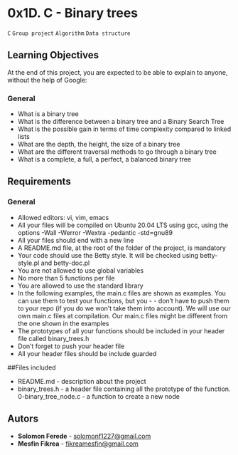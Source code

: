 # 0x1D. C - Binary trees
```C```
```Group project```
```Algorithm```
```Data structure```

## Learning Objectives
At the end of this project, you are expected to be able to explain to anyone, without the help of Google:

### General
- What is a binary tree
- What is the difference between a binary tree and a Binary Search Tree
- What is the possible gain in terms of time complexity compared to linked lists
- What are the depth, the height, the size of a binary tree
- What are the different traversal methods to go through a binary tree
- What is a complete, a full, a perfect, a balanced binary tree

## Requirements
### General
- Allowed editors: vi, vim, emacs
- All your files will be compiled on Ubuntu 20.04 LTS using gcc, using the options -Wall -Werror -Wextra -pedantic -std=gnu89
- All your files should end with a new line
- A README.md file, at the root of the folder of the project, is mandatory
- Your code should use the Betty style. It will be checked using betty-style.pl and betty-doc.pl
- You are not allowed to use global variables
- No more than 5 functions per file
- You are allowed to use the standard library
- In the following examples, the main.c files are shown as examples. You can use them to test your functions, but you - - don’t have to push them to your repo (if you do we won’t take them into account). We will use our own main.c files at compilation. Our main.c files might be different from the one shown in the examples
- The prototypes of all your functions should be included in your header file called binary_trees.h
- Don’t forget to push your header file
- All your header files should be include guarded

##Files included
- README.md - description about the project
- binary_trees.h - a header file containing all the prototype of the function.
0-binary_tree_node.c - a function to create a new node

## Autors
- **Solomon Ferede** - solomonf1227@gmail.com
- **Mesfin Fikrea** -  fikreamesfin@gmail.com 
